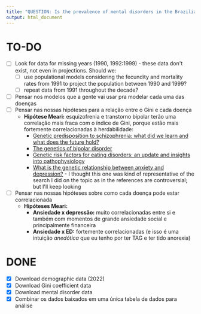 ```yaml
---
title: "QUESTION: Is the prevalence of mental disorders in the Brazilian population correlated to social inequality?"
output: html_document
---
```

  
# TO-DO
- [ ] Look for data for missing years (1990, 1992:1999) - these data don't exist, not even in projections. Should we:
    - [ ] use populational models considering the fecundity and mortality rates from 1991 to project the population between 1990 and 1999?
    - [ ] repeat data from 1991 throughout the decade?
- [ ] Pensar nos modelos que a gente vai usar pra modelar cada uma das doenças
- [ ] Pensar nas nossas hipóteses para a relação entre o Gini e cada doença
    - **Hipótese Meari:** esquizofrenia e transtorno bipolar terão uma correlação mais fraca com o índice de Gini, porque estão mais fortemente correlacionadas à herdabilidade:
        - [Genetic predisposition to schizophrenia: what did we learn and
what does the future hold?](https://www.researchgate.net/profile/Karoly-Mirnics/publication/51902468_Vereczkei_A_Mirnics_K_Genetic_predisposition_to_schizophrenia_what_did_we_learn_and_what_does_the_future_hold_Neuropsychopharmacol_Hung_13_205-210/links/0fcfd505893f028661000000/Vereczkei-A-Mirnics-K-Genetic-predisposition-to-schizophrenia-what-did-we-learn-and-what-does-the-future-hold-Neuropsychopharmacol-Hung-13-205-210.pdf)
        - [The genetics of bipolar disorder](https://www.nature.com/articles/s41380-019-0634-7)
        - [Genetic risk factors for eating disorders: an update and insights into pathophysiology](https://journals.sagepub.com/doi/full/10.1177/2045125318814734)
        - [What is the genetic relationship between anxiety and depression?](https://onlinelibrary.wiley.com/doi/full/10.1002/ajmg.c.30171) - I thought this one was kind of representative of the search I did on the topic as in the references are controversial; but I'll keep looking
- [ ] Pensar nas nossas hipóteses sobre como cada doença pode estar correlacionada
    - **Hipóteses Meari:**
        - **Ansiedade x depressão:** muito correlacionadas entre si e também com momentos de grande ansiedade social e principalmente financeira
        - **Ansiedade x ED:** fortemente correlacionadas (e isso é uma intuição *anedótica* que eu tenho por ter TAG e ter tido anorexia)
  
# DONE
  
- [x] Download demographic data (2022)
- [x] Download Gini coefficient data
- [x] Download mental disorder data
- [x] Combinar os dados baixados em uma única tabela de dados para análise
